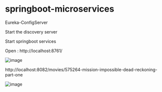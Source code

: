# springboot-microservices
Eureka-ConfigServer


Start the discovery server 

Start springboot services

Open : http://localhost:8761/

![image](https://github.com/srss-pocs/springboot-microservices/assets/145287517/713087b8-a3ec-41d3-9137-827fa533150a)

http://localhost:8082/movies/575264-mission-impossible-dead-reckoning-part-one

![image](https://github.com/srss-pocs/springboot-microservices/assets/145287517/a9684c8e-2024-490e-bcf7-92d11c794755)
